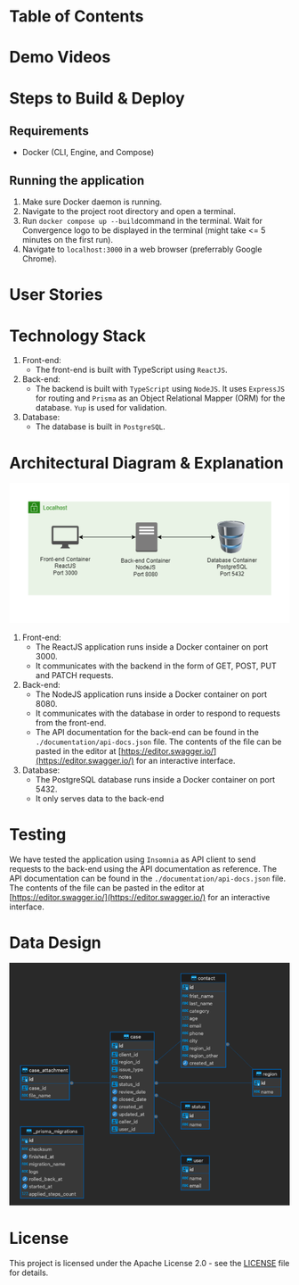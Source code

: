 # Table of Contents


# Demo Videos

# Steps to Build & Deploy

## Requirements

- Docker (CLI, Engine, and Compose)

## Running the application

1. Make sure Docker daemon is running.
2. Navigate to the project root directory and open a terminal.
3. Run `docker compose up --build`command in the terminal. Wait for Convergence logo to be displayed in the terminal (might take <= 5 minutes on the first run).
4. Navigate to `localhost:3000` in a web browser (preferrably Google Chrome).

# User Stories

# Technology Stack

1. Front-end:
   - The front-end is built with TypeScript using `ReactJS`.
2. Back-end:
   - The backend is built with `TypeScript` using `NodeJS`. It uses `ExpressJS` for routing and `Prisma` as an Object Relational Mapper (ORM) for the database. `Yup` is used for validation.
3. Database:
   - The database is built in `PostgreSQL`.

# Architectural Diagram & Explanation

![Local Architectural Diagram](./images/architectural-diagram-local.png)

1. Front-end:
   - The ReactJS application runs inside a Docker container on port 3000.
   - It communicates with the backend in the form of GET, POST, PUT and PATCH requests.
2. Back-end:
   - The NodeJS application runs inside a Docker container on port 8080.
   - It communicates with the database in order to respond to requests from the front-end.
   - The API documentation for the back-end can be found in the `./documentation/api-docs.json` file. The contents of the file can be pasted in the editor at [https://editor.swagger.io/](https://editor.swagger.io/) for an interactive interface.
3. Database:
   - The PostgreSQL database runs inside a Docker container on port 5432.
   - It only serves data to the back-end

# Testing

We have tested the application using `Insomnia` as API client to send requests to the back-end using the API documentation as reference. The API documentation can be found in the `./documentation/api-docs.json` file. The contents of the file can be pasted in the editor at [https://editor.swagger.io/](https://editor.swagger.io/) for an interactive interface.

# Data Design

![Entity Relationship Diagram](./images/erd.png)

# License

This project is licensed under the Apache License 2.0 - see the [LICENSE](LICENSE.txt) file for details.
